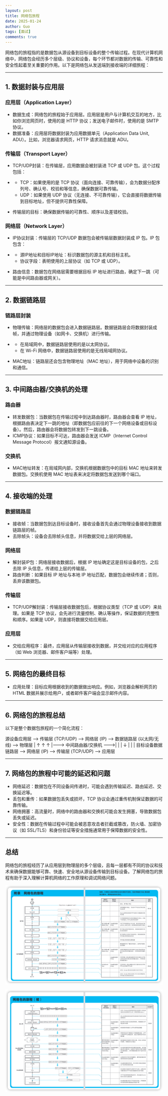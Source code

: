 ```yaml
---
layout: post
title: 网络包旅程
date: 2025-01-24
author: Guo
tags: [面试]
comments: true
---
```


网络包的旅程指的是数据包从源设备到目标设备的整个传输过程。在现代计算机网络中，网络包会经历多个层级、协议和设备，每个环节都对数据的传输、可靠性和安全性起着至关重要的作用。以下是网络包从发送端到接收端的详细旅程：

------

## **1. 数据封装与应用层**

### **应用层（Application Layer）**

- 数据生成：网络包的旅程始于应用层。应用层是用户与计算机交互的地方，比如你浏览网页时，使用的是 HTTP 协议；发送电子邮件时，使用的是 SMTP 协议。
- 数据准备：应用层将数据封装为应用数据单元（Application Data Unit, ADU）。比如，浏览器请求网页，HTTP 请求消息就是 ADU。

### **传输层（Transport Layer）**

- TCP/UDP封装：在传输层，应用数据会被封装进 TCP 或 UDP 包。这个过程包括：

- - TCP：如果使用的是 TCP 协议（面向连接、可靠传输），会为数据分配序列号、确认号、校验和等信息，确保数据可靠传输。
  - UDP：如果使用 UDP 协议（无连接、不可靠传输），它会直接将数据传输到目标地址，但不提供可靠性保障。

- 传输层的目标：确保数据传输的可靠性、顺序以及差错校验。

### **网络层（Network Layer）**

- IP协议封装：传输层的 TCP/UDP 数据包会被传输层数据封装成 IP 包。IP 包包含：

- - 源IP地址和目标IP地址：标识数据包的源主机和目标主机。
  - 协议字段：表明使用的上层协议（如 TCP 或 UDP）。

- 路由信息：数据包在网络层需要根据目标 IP 地址进行路由，确定下一跳（可能是中间路由器或网关）。

------

## **2. 数据链路层**

### **链路层封装**

- 物理传输：网络层的数据包会进入数据链路层。数据链路层会将数据封装成帧，并通过物理设备（如网卡、交换机）进行传输。

- - 在局域网中，数据链路层使用的是以太网协议。
  - 在 Wi-Fi 网络中，数据链路层使用的是无线局域网协议。

- MAC地址：链路层还会包含物理地址（MAC 地址），用于网络中设备的识别和通信。

------

## **3. 中间路由器/交换机的处理**

### **路由器**

- 转发数据包：当数据包在传输过程中到达路由器时，路由器会查看 IP 地址，根据路由表决定下一跳的地址（即数据包应前往的下一个网络设备或目标设备）。然后，路由器会将数据包转发到下一跳设备。
- ICMP协议：如果目标不可达，路由器会发送 ICMP（Internet Control Message Protocol）报文通知源设备。

### **交换机**

- MAC地址转发：在局域网内部，交换机根据数据包中的目标 MAC 地址来转发数据包。交换机使用 MAC 地址表来决定将数据包发送到哪个端口。

------

## **4. 接收端的处理**

### **数据链路层**

- 接收帧：当数据包到达目标设备时，接收设备首先会通过物理设备接收到数据链路层的帧。
- 去除帧头：设备会去除帧头信息，并将数据交给上层的网络层。

### **网络层**

- 解封装IP包：网络层接收数据后，根据 IP 地址确定这是目标设备的包，之后去除 IP 头信息，传递给上层的传输层。
- 路由判断：如果目标 IP 地址与本地 IP 地址匹配，数据包会继续传递；否则，丢弃该数据包。

### **传输层**

- TCP/UDP解封装：传输层接收数据包后，根据协议类型（TCP 或 UDP）来处理。如果是 TCP 协议，会先进行流量控制、确认等操作，保证数据的完整性和顺序。如果是 UDP，则直接将数据交给应用层。

### **应用层**

- 交给应用程序：最终，应用层从传输层接收到数据，并交给对应的应用程序（如 Web 浏览器、邮件客户端等）处理。

------

## **5. 网络包的最终目标**

- 应用处理：目标应用根据收到的数据做出响应。例如，浏览器会解析网页的 HTML 数据并展示给用户，或者邮件客户端会显示邮件内容。

------

## **6. 网络包的旅程总结**

以下是整个数据包旅程的一个简化流程：

源设备应用层 --> 传输层 (TCP/UDP) --> 网络层 (IP) --> 数据链路层 (以太网/无线) --> 物理层      |                           ↑                         ↑                          ↑      |---> 中间路由器/交换机 --->|                         |                          |      ↓                           |                         |                          | 目标设备数据链路层 --> 网络层 (IP) --> 传输层 (TCP/UDP) --> 应用层

------

## **7. 网络包的旅程中可能的延迟和问题**

- 网络延迟：数据包在不同设备间传递时，可能会遇到传输延迟、路由延迟、交换延迟等。
- 丢包和重传：如果数据包丢失或损坏，TCP 协议会通过重传机制保证数据的可靠传输。
- 网络拥塞：高流量时，网络中的路由器和交换机可能会发生拥塞，导致数据包丢失或延迟。
- 安全性：数据在传输过程中可能会被恶意攻击者拦截或篡改，防火墙、加密协议（如 SSL/TLS）和身份验证等安全措施通常用于保障数据的安全性。

------

## **总结**

网络包的旅程经历了从应用层到物理层的多个层级，且每一层都有不同的协议和技术来确保数据能够可靠、快速、安全地从源设备传输到目标设备。了解网络包的旅程有助于深入理解计算机网络的工作原理和调试网络问题。

![image-20250124101042978](https://raw.githubusercontent.com/GuoHuaijian/picture/main/data/20250124101140679.png)

![image-20250124101222408](https://raw.githubusercontent.com/GuoHuaijian/picture/main/data/20250124101223112.png)

